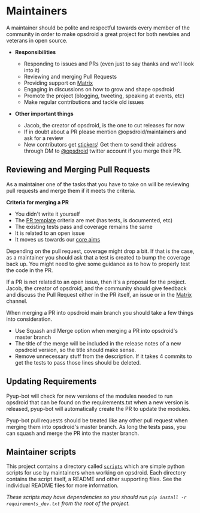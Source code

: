 # Maintainers

A maintainer should be polite and respectful towards every member of the community in order to make opsdroid a great project for both newbies and veterans in open source.


- **Responsibilities**
  - Responding to issues and PRs (even just to say thanks and we'll look into it)
  - Reviewing and merging Pull Requests
  - Providing support on [Matrix](https://riot.im/app/#/room/#opsdroid-general:matrix.org)
  - Engaging in discussions on how to grow and shape opsdroid
  - Promote the project (blogging, tweeting, speaking at events, etc)
  - Make regular contributions and tackle old issues
 
- **Other important things**
  - Jacob, the creator of opsdroid, is the one to cut releases for now
  - If in doubt about a PR please mention @opsdroid/maintainers and ask for a review
  - New contributors get [stickers](https://medium.com/opsdroid/stickers-for-contributors-a0a1f9c30ec1)! Get them to send their address through DM to [@opsdroid](https://twitter.com/opsdroid) twitter account if you merge their PR.

## Reviewing and Merging Pull Requests
As a maintainer one of the tasks that you have to take on will be reviewing pull requests and merge them if it meets the criteria. 

**Criteria for merging a PR**
  - You didn't write it yourself
  - The [PR template](PULL_REQUEST_TEMPLATE.md) criteria are met (has tests, is documented, etc)
  - The existing tests pass and coverage remains the same
  - It is related to an open issue
  - It moves us towards our [core aims](https://github.com/opsdroid/opsdroid/issues/1)
  
Depending on the pull request, coverage might drop a bit. If that is the case, as a maintainer you should ask that a test is created to bump the coverage back up. You might need to give some guidance as to how to properly test the code in the PR.

If a PR is not related to an open issue, then it's a proposal for the project. Jacob, the creator of opsdroid, and the community should give feedback and discuss the Pull Request either in the PR itself, an issue or in the [Matrix](https://riot.im/app/#/room/#opsdroid-general:matrix.org) channel.

When merging a PR into opsdroid main branch you should take a few things into consideration.
- Use Squash and Merge option when merging a PR into opsdroid's master branch
- The title of the merge will be included in the release notes of a new opsdroid version, so the title should make sense.
- Remove unnecessary stuff from the description. If it takes 4 commits to get the tests to pass those lines should be deleted.

## Updating Requirements

Pyup-bot will check for new versions of the modules needed to run opsdroid that can be found on the requirements.txt when a new version is released, pyup-bot will automatically create the PR to update the modules.

Pyup-bot pull requests should be treated like any other pull request when merging them into opsdroid's master branch. As long the tests pass, you can squash and merge the PR into the master branch.

## Maintainer scripts

This project contains a directory called [`scripts`](https://github.com/opsdroid/opsdroid/tree/master/scripts) which are simple python scripts for use by maintainers when working on opsdroid. Each directory contains the script itself, a README and other supporting files. See the individual README files for more information.

_These scripts may have dependencies so you should run `pip install -r requirements_dev.txt` from the root of the project._
